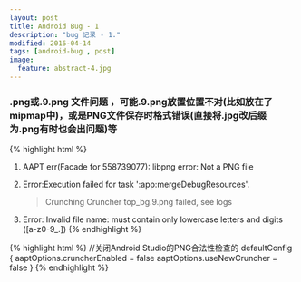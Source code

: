 ```yaml
---
layout: post
title: Android Bug - 1
description: "bug 记录 - 1."
modified: 2016-04-14
tags: [android-bug , post]
image:
  feature: abstract-4.jpg
---
```


### .png或.9.png 文件问题 ，可能.9.png放置位置不对(比如放在了mipmap中)，或是PNG文件保存时格式错误(直接将.jpg改后缀为.png有时也会出问题)等
{% highlight html %}
1. AAPT err(Facade for 558739077): libpng error: Not a PNG file

2. Error:Execution failed for task ':app:mergeDebugResources'.
   > Crunching Cruncher top_bg.9.png failed, see logs
   
3. Error: Invalid file name: must contain only lowercase letters and digits ([a-z0-9_.])
{% endhighlight %}

{% highlight html %}
//关闭Android Studio的PNG合法性检查的
 defaultConfig {
        aaptOptions.cruncherEnabled = false
        aaptOptions.useNewCruncher = false
  }
{% endhighlight %}